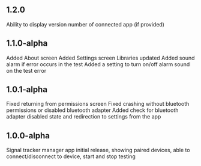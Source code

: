 1.2.0
----------------
Ability to display version number of connected app (if provided)

1.1.0-alpha
----------------
Added About screen
Added Settings screen
Libraries updated
Added sound alarm if error occurs in the test
Added a setting to turn on/off alarm sound on the test error

1.0.1-alpha
----------------
Fixed returning from permissions screen
Fixed crashing without bluetooth permissions or disabled bluetooth adapter
Added check for bluetooth adapter disabled state and redirection to settings from the app

1.0.0-alpha
----------------
Signal tracker manager app initial release, showing paired devices, able to connect/disconnect to device, start and stop testing